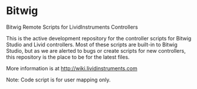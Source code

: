 Bitwig
======

Bitwig Remote Scripts for LividInstruments Controllers

This is the active development repository for the controller scripts for Bitwig Studio and Livid controllers. Most of these scripts are built-in to Bitwig Studio, but as we are alerted to bugs or create scripts for new controllers, this repository is the place to be for the latest files.

More information is at http://wiki.lividinstruments.com

Note: Code script is for user mapping only. 
